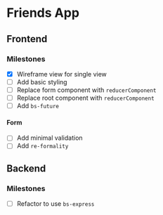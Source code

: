 # Friends App

## Frontend

### Milestones

- [x] Wireframe view for single view
- [ ] Add basic styling
- [ ] Replace form component with `reducerComponent`
- [ ] Replace root component with `reducerComponent`
- [ ] Add `bs-future`

#### Form

- [ ] Add minimal validation
- [ ] Add `re-formality`

## Backend

### Milestones

- [ ] Refactor to use `bs-express`
